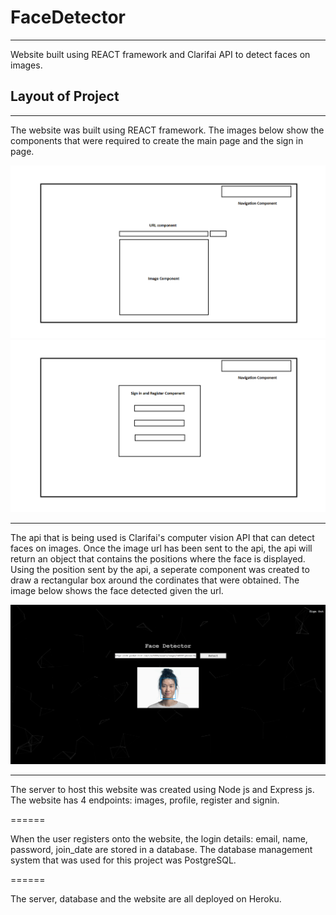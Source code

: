 # FaceDetector
- - - -
Website built using REACT framework and Clarifai API to detect faces on images.  

## Layout of Project ##

- - - -
The website was built using REACT framework. The images below show the components that were required to create the main page and the sign in page. 

<img src="https://github.com/wmaneesh/FaceDetector/blob/master/images/main-page-component.png" width="600">  


<img src="https://github.com/wmaneesh/FaceDetector/blob/master/images/sign-page-component.png" width="600">

- - - -

The api that is being used is Clarifai's computer vision API that can detect faces on images. Once the image url has been sent to the api, the api will return an object that contains the positions where the face is displayed. Using the position sent by the api, a seperate component was created to draw a rectangular box around the cordinates that were obtained. The image below shows the face detected given the url.

<img src="https://github.com/wmaneesh/FaceDetector/blob/master/images/face-detect-page.png" width="600">

- - - -

The server to host this website was created using Node js and Express js. The website has 4 endpoints: images, profile, register and signin.  

======

When the user registers onto the website, the login details: email, name, password, join_date are stored in a database. The database management system that was used for this project was PostgreSQL.  

======

The server, database and the website are all deployed on Heroku.
